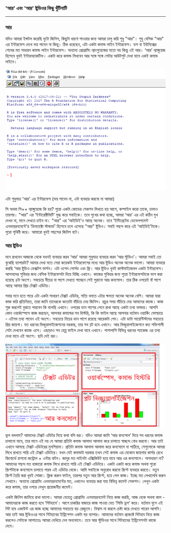 ### 'আর' এবং 'আর' ষ্টুডিওর কিছু খুঁটিনাটি

---

### আর

যদিও আমরা ইন্সটল করেছি দুটো জিনিস, কিছুটা ধারণা পাওয়ার জন্য আমরা চালু করি শুধু "আর"। শুধু বেসিক "আর" এর ইন্টারফেস দেখে ভয় পাবেন না কিন্তু। ঠিক ধরেছেন, এটা একটা কমান্ড লাইন ইন্টারফেস। ডস বা ইউনিক্সের শেলের মত সাধারন কমান্ড লাইন ইন্টারফেস। অন্যান্য প্রোগ্রামিং ল্যাংগুয়েজের মতো নয় কিন্তু এই আর। ‘আর’ ল্যাঙ্গুয়েজ হিসেবে খুবই ইন্টারঅ্যাকটিভ। একটা করে কমান্ড লিখবেন আর সঙ্গে সঙ্গে সেটার আউটপুট দেখা যাবে একই কমান্ড লাইনে।

![](/assets/r.png)

এটা শুধুমাত্র 'আর' এর ইন্টারফেস \(ভয় পাবেন না, এটা ব্যবহার করবো না আমরা\)

সি অথবা সি++ ল্যাঙ্গুয়েজে কি হয়? পুরো একটা কোডের সেকশন লিখতে হয় আগে, কম্পাইল করো তাকে, চালাও তারপর। "আর" এর ‘ইন্টারেক্টিভিটি’ মুগ্ধ করে সবাইকে। তবে সুখের কথা হচ্ছে, আমরা ‘আর’ এর এই কঠিন মুখ দেখব না, মানে দেখতে চাইব না। "আর" এর ‘আইডিই’ও  আছে অনেক। তবে ‘ইন্টিগ্রেটেড ডেভেলপমেন্ট এনভায়রনমেন্টে’র ‘ডিফ্যাক্টো স্টান্ডার্ড’ হিসেবে চলে এসেছে "আর" ষ্টুডিও। সবাই পছন্দ করে এই ‘আইডিই’টাকে। পুরো পৃথিবী করে। আমারো খুবই পছন্দের জিনিস বটে।

### আর ষ্টুডিও

মনে রাখবেন আজকে থেকে যখনই ব্যবহার করব ‘আর’ আমরা শুধুমাত্র ব্যবহার করব ‘আর স্টুডিও’। আমরা সবাই তো বুঝেছি ব্যাপারটা? আমার দেখা মতে সেরা কয়েকটা ইন্টারফেসের মধ্যে আর ষ্টুডিও অনেক অনেক ভালো। আমরা ব্যবহার করছি ‘আর ষ্টুডিও ডেক্সটপ ভার্সন। এটা ওপেন সোর্সড এবং ফ্রি। আর ষ্টুডিও খুবই কাস্টমাইজেবল একটা ইন্টারফেস। আপনাদের সুবিধার জন্য বেসিক ইন্টারফেসটা দিয়ে দিচ্ছি এখানে। কাজের সুবিধার জন্য পুরো ইন্টারফেসটাকে ভাগ করা হয়েছে ৪টা অংশে। সবচেয়ে নীচের বা পাশে দেখতে পাচ্ছেন সেই পুরানো আর কনসোল। তার ঠিক ওপরেই বাঁ পাশে আছে আমার প্রিয় টেক্সট এডিটর।

সবার মনে হতে পারে এটা একটা সাধারণ টেক্সট এডিটর, সত্যি বলতে এটার ক্ষমতা অনেক অনেক বেশি। আমরা যারা কাজ করি প্রতিনিয়ত, তারা জানি তাদেরকে কতোটা বাঁচিয়ে দেয় জিনিস। প্রচুর সময় বাঁচিয়ে দেয় আমাদের কাজে। কাজ শুরু করলেই বুঝতে পারবেন কি বলেছি এখানে। ওপরের ডান পাশের পেনে রাখা আছে একটা তথ্য ভান্ডার। আপনি কোন ওয়ার্কস্পেসে কাজ করছেন, আপনার কমান্ডের সব হিস্টরি, কি কি ফাইল আছে আপনার বর্তমান ওয়ার্কিং ফোল্ডারে - এইসব তথ্য পাবেন এই অংশে। সবচেয়ে নিচের ডান পাশে রয়েছে আরেকটা পেন। এটা ডাটা সায়েন্টিস্টদের সবচেয়ে প্রিয় জায়গা। যত ধরনের ভিজুয়ালাইজেশনের দরকার, তার সব প্লট হবে এখানে। আর ভিজুয়ালাইজেশনে কত শক্তিশালী সেটা দেখবেন কাজে এসে। এছাড়াও সব হেল্প ফাইল দেখা যাবে এখানে। পাশাপাশি বিভিন্ন ধরনের প্যাকেজ এর তথ্য দেখা যাবে এই অংশে। ছবি দেই বরং।

![](/assets/33.png)

ভুল বললাম? আমাদের টেক্সট এডিটর নিয়ে কথা বলি বরং। যদিও আমরা জানি ‘আর কনসোল’ দিয়ে সব ধরনের কমান্ড চালানো যাবে, তার মানে এই নয় যে আমরা প্রতিটা কমান্ড আলাদা আলাদা করে চালাতে স্বাচ্ছন্দ বোধ করবো। আর তাই এখানে আসছে টেক্সট এডিটরের মুনশিয়ানা। প্রতিটা কমান্ড আলাদা আলাদা করে কনসোলে না পাঠিয়ে, সেগুলোকে আমরা লিখে রাখতে পারি এই টেক্সট এডিটরে। যখন যেই কমান্ডটা দরকার তখন সেই কমান্ড এর যেকোন জায়গায় কার্সর রেখে কিবোর্ডে চাপবো কন্ট্রোল + এন্টার বাটন। জাদুর মত লাইনটা এক্সিকিউট হয়ে যাবে আর এর কনসোলে। অসাধারণ না? আমাদের পছন্দ মত হাজারো কমান্ড লিখে রাখতে পারি এই টেক্সট এডিটরে। একটা একটা করে কমান্ড অথবা পুরো স্ক্রিপ্টটাকে কনসোলে চালাতে পারব এই এডিটর থেকে। আমি সবাইকে অনুরোধ করবো স্ক্রিপ্ট ব্যবহার করতে। নতুন স্ক্রিপ্ট তৈরি করা খুবই সোজা। ক্লিক করুন ফাইল, তারপর নতুন আর স্ক্রিপ্ট, হয়ে গেল কাজ। ইচ্ছে মত লেখালেখি করুন সেখানে। অন্যান্য প্রোগ্রামিং এনভায়রনমেন্টের মত, এখানেও ব্যবহার করা যায় বিভিন্ন কমেন্ট সেকশন। লেখুন একটা করে কমান্ড, তার ওপরে লেখুন প্রয়োজনীয় কমেন্ট।

একটা জিনিস জানিয়ে রাখা ভালো। আমরা যেহেতু প্রোগ্রামিং এনভায়রনমেন্ট নিয়ে কাজ করছি, আজ হোক অথবা কাল - আমাদেরকে কাজ করতে হবে ‘গিটহাবে’। আগে চাকরির বাজারে কাজ পাওয়া যেত ‘সিভি ড্রপ’ করে। বর্তমান যুগে এই গিট হাব একাউন্ট এর কাজ হচ্ছে আমাদের সবচেয়ে বড় রেজ্যুমে। বিশ্বাস না করলে চেষ্টা করে দেখতে পারেন আপনি। আর তাই আর ষ্টুডিওএর সাথে গিটহাবের ইন্ট্রিগেশন একটা বড় ব্যাপার। আমাদের বর্তমান প্রজেক্টে গিটহাব নিয়ে কাজ করলেও সেটাকে আপাততঃ আমরা দেখিয়ে দেব অন্যভাবে। তবে আর স্টুডিওর সাথে গিটহাবের ইন্ট্রিগেশনটা কাজে দেবে।

